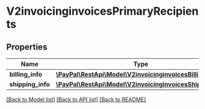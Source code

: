 # V2invoicinginvoicesPrimaryRecipients

## Properties
Name | Type | Description | Notes
------------ | ------------- | ------------- | -------------
**billing_info** | [**\PayPal\RestApi\Model\V2invoicinginvoicesBillingInfo**](V2invoicinginvoicesBillingInfo.md) |  | [optional] 
**shipping_info** | [**\PayPal\RestApi\Model\V2invoicinginvoicesShippingInfo**](V2invoicinginvoicesShippingInfo.md) |  | [optional] 

[[Back to Model list]](../README.md#documentation-for-models) [[Back to API list]](../README.md#documentation-for-api-endpoints) [[Back to README]](../README.md)


